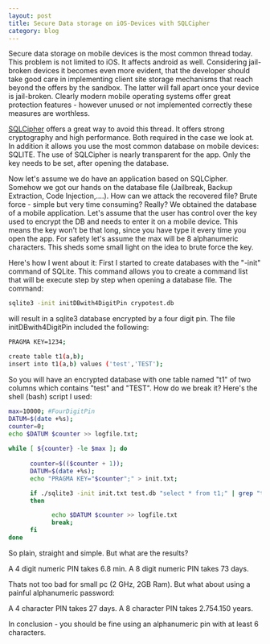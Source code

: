 ```yaml
---
layout: post
title: Secure Data storage on iOS-Devices with SQLCipher
category: blog
---
```


Secure data storage on mobile devices 
is the most common thread today. This 
problem is not limited to iOS. It 
affects android as well. Considering 
jail-broken devices it becomes even 
more evident, that the developer should 
take good care in implementing client 
site storage mechanisms that reach 
beyond the offers by the sandbox. The 
latter will fall apart once your device 
is jail-broken. Clearly modern mobile 
operating systems offer great protection 
features - however unused or not implemented 
correctly these measures are worthless.


[SQLCipher](http://sqlcipher.net/) offers a great way to avoid 
this thread. It offers strong cryptography 
and high performance. Both required in the 
case we look at. In addition it allows you 
use the most common database on mobile 
devices: SQLITE. The use of SQLCipher is 
nearly transparent for the app. Only the key 
needs to be set, after opening the database.


Now let's assume we do have an application 
based on SQLCipher. Somehow we got our hands 
on the database file (Jailbreak, Backup Extraction, 
Code Injection,....). How can we attack the 
recovered file?
Brute force - simple but very time consuming? 
Really? We obtained the database of a mobile 
application. Let's assume that the user has 
control over the key used to encrypt the DB 
and needs to enter it on a mobile device. 
This means the key won't be that long, since 
you have type it every time you open the app. 
For safety let's assume the max will be 8 
alphanumeric characters. This sheds some small 
light on the idea to brute force the key.


Here's how I went about it: First I started to 
create databases with the "-init" command of 
SQLite. This command allows you to create a 
command list that will be execute step by step 
when opening a database file. The command:

```bash
sqlite3 -init initDBwith4DigitPin crypotest.db
```

will result in a sqlite3 database encrypted 
by a four digit pin. The file initDBwith4DigitPin 
included the following:

```bash
PRAGMA KEY=1234;

create table t1(a,b);
insert into t1(a,b) values ('test','TEST'); 
```

So you will have an encrypted database with 
one table named "t1" of two columns which 
contains "test" and "TEST". How do we break it? 
Here's the shell (bash) script I used:

```bash
max=10000; #FourDigitPin
DATUM=$(date +%s);
counter=0;
echo $DATUM $counter >> logfile.txt;
	
while [ ${counter} -le $max ]; do
   		
      counter=$(($counter + 1));
      DATUM=$(date +%s);
      echo "PRAGMA KEY="$counter";" > init.txt;

      if ./sqlite3 -init init.txt test.db "select * from t1;" | grep "test" 1>/dev/null 2>&1
      then

            echo $DATUM $counter >> logfile.txt
            break;
      fi
done
```

So plain, straight and simple. But what are the results?

A 4 digit numeric PIN takes 6.8 min.
A 8 digit numeric PIN takes 73 days.

Thats not too bad for small pc (2 GHz, 2GB Ram). 
But what about using a painful alphanumeric password:

A 4 character PIN takes 27 days.
A 8 character PIN takes 2.754.150 years.

In conclusion - you should be fine using an 
alphanumeric pin with at least 6 characters.
